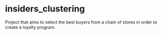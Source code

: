 # insiders_clustering
Project that aims to select the best buyers from a chain of stores in order to create a loyalty program.
